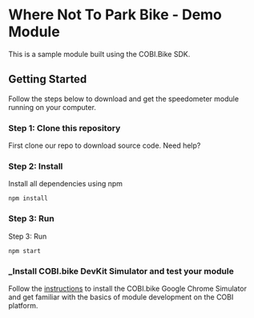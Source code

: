 # Where Not To Park Bike - Demo Module
This is a sample module built using the COBI.Bike SDK.

## Getting Started
Follow the steps below to download and get the speedometer module running on your computer.

### Step 1: Clone this repository
First clone our repo to download source code. Need help?

### Step 2: Install
Install all dependencies using npm
```
npm install
```

### Step 3: Run
Step 3: Run
```
npm start
```

### _Install COBI.bike DevKit Simulator and test your module
Follow the [instructions](https://stage.developer.bosch.com/web/cobi.bike-devkit/develop/test-your-module/browser) to install the COBI.bike Google Chrome Simulator and get familiar with the basics of module development on the COBI platform.
